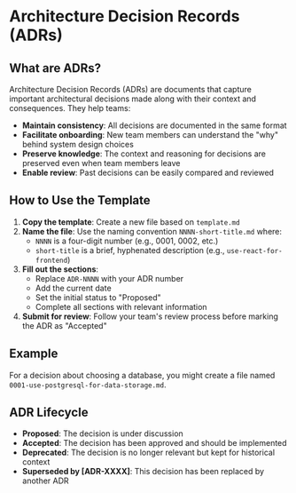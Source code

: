 # Architecture Decision Records (ADRs)

## What are ADRs?

Architecture Decision Records (ADRs) are documents that capture important architectural decisions made along with their context and consequences. They help teams:

- **Maintain consistency**: All decisions are documented in the same format
- **Facilitate onboarding**: New team members can understand the "why" behind system design choices
- **Preserve knowledge**: The context and reasoning for decisions are preserved even when team members leave
- **Enable review**: Past decisions can be easily compared and reviewed

## How to Use the Template

1. **Copy the template**: Create a new file based on `template.md`
2. **Name the file**: Use the naming convention `NNNN-short-title.md` where:
   - `NNNN` is a four-digit number (e.g., 0001, 0002, etc.)
   - `short-title` is a brief, hyphenated description (e.g., `use-react-for-frontend`)
3. **Fill out the sections**:
   - Replace `ADR-NNNN` with your ADR number
   - Add the current date
   - Set the initial status to "Proposed"
   - Complete all sections with relevant information
4. **Submit for review**: Follow your team's review process before marking the ADR as "Accepted"

## Example

For a decision about choosing a database, you might create a file named `0001-use-postgresql-for-data-storage.md`.

## ADR Lifecycle

- **Proposed**: The decision is under discussion
- **Accepted**: The decision has been approved and should be implemented
- **Deprecated**: The decision is no longer relevant but kept for historical context
- **Superseded by [ADR-XXXX]**: This decision has been replaced by another ADR
